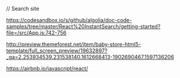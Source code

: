// Search site

https://codesandbox.io/s/github/algolia/doc-code-samples/tree/master/React%20InstantSearch/getting-started?file=/src/App.js:742-756

http://preview.themeforest.net/item/baby-store-html5-template/full_screen_preview/19632897?_ga=2.253934539.231538140.1612668413-1902690467.1597136206

https://airbnb.io/javascript/react/
